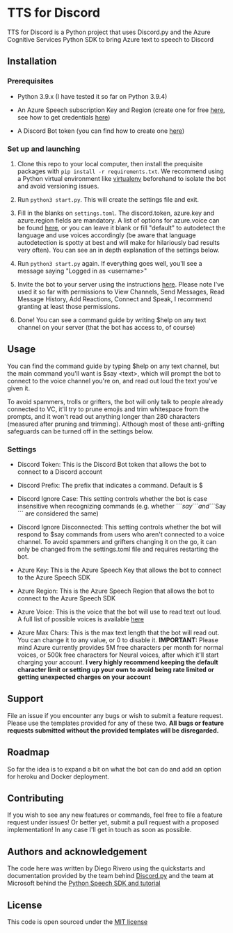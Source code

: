# TTS for Discord
TTS for Discord is a Python project that uses Discord.py and the Azure Cognitive Services Python SDK to bring Azure text to speech to Discord

## Installation

### Prerequisites

- Python 3.9.x (I have tested it so far on Python 3.9.4)

- An Azure Speech subscription Key and Region (create one for free [here](https://azure.microsoft.com/en-us/services/cognitive-services/text-to-speech/), see how to get credentials [here](https://docs.microsoft.com/en-us/azure/cognitive-services/speech-service/overview#try-the-speech-service-for-free))

- A Discord Bot token (you can find how to create one [here](https://discordpy.readthedocs.io/en/stable/discord.html))

### Set up and launching

1. Clone this repo to your local computer, then install the prequisite packages with ```pip install -r requirements.txt```.
We recommend using a Python virtual environment like [virtualenv](https://virtualenv.pypa.io/en/latest/) beforehand to isolate the bot and avoid versioning issues.

2. Run ```python3 start.py```. This will create the settings file and exit.

3. Fill in the blanks on ```settings.toml```. The discord.token, azure.key and azure.region fields are mandatory. A list of options for azure.voice can be found [here](https://docs.microsoft.com/en-us/azure/cognitive-services/speech-service/language-support#text-to-speech), or you can leave it blank or fill "default" to autodetect the language and use voices accordingly (be aware that language autodetection is spotty at best and will make for hilariously bad results very often). You can see an in depth explanation of the settings below.

4. Run ```python3 start.py``` again. If everything goes well, you'll see a message saying "Logged in as \<username>"

5. Invite the bot to your server using the instructions [here](https://discordpy.readthedocs.io/en/stable/discord.html#inviting-your-bot). Please note I've used it so far with permissions to View Channels, Send Messages, Read Message History, Add Reactions, Connect and Speak, I recommend granting at least those permissions.

6. Done! You can see a command guide by writing $help on any text channel on your server (that the bot has access to, of course)

## Usage

You can find the command guide by typing $help on any text channel, but the main command you'll want is $say \<text>, which will prompt the bot to connect to the voice channel you're on, and read out loud the text you've given it.

To avoid spammers, trolls or grifters, the bot will only talk to people already connected to VC, it'll try to prune emojis and trim whitespace from the prompts, and it won't read out anything longer than 280 characters (measured after pruning and trimming). Although most of these anti-grifting safeguards can be turned off in the settings below.

### Settings

- Discord Token: This is the Discord Bot token that allows the bot to connect to a Discord account

- Discord Prefix: The prefix that indicates a command. Default is $

- Discord Ignore Case: This setting controls whether the bot is case insensitive when recognizing commands (e.g. whether ´´´$say´´´ and ´´´$Say´´´ are considered the same)

- Discord Ignore Disconnected: This setting controls whether the bot will respond to $say commands from users who aren't connected to a voice channel. To avoid spammers and grifters changing it on the go, it can only be changed from the settings.toml file and requires restarting the bot.

- Azure Key: This is the Azure Speech Key that allows the bot to connect to the Azure Speech SDK

- Azure Region: This is the Azure Speech Region that allows the bot to connect to the Azure Speech SDK

- Azure Voice: This is the voice that the bot will use to read text out loud. A full list of possible voices is available [here](https://docs.microsoft.com/en-us/azure/cognitive-services/speech-service/language-support#text-to-speech)

- Azure Max Chars: This is the max text length that the bot will read out. You can change it to any value, or 0 to disable it. **IMPORTANT:** Please mind Azure currently provides 5M free characters per month for normal voices, or 500k free characters for Neural voices, after which it'll start charging your account. **I very highly recommend keeping the default character limit or setting up your own to avoid being rate limited or getting unexpected charges on your account**

## Support

File an issue if you encounter any bugs or wish to submit a feature request. Please use the templates provided for any of these two. **All bugs or feature requests submitted without the provided templates will be disregarded.**

## Roadmap

So far the idea is to expand a bit on what the bot can do and add an option for heroku and Docker deployment. 

## Contributing

If you wish to see any new features or commands, feel free to file a feature request under issues! Or better yet, submit a pull request with a proposed implementation! In any case I'll get in touch as soon as possible.

## Authors and acknowledgement

The code here was written by Diego Rivero using the quickstarts and documentation provided by the team behind [Discord.py](https://github.com/Rapptz/discord.py) and the team at Microsoft behind the [Python Speech SDK and tutorial](https://github.com/Azure-Samples/cognitive-services-speech-sdk/tree/master/quickstart/python/text-to-speech)

## License

This code is open sourced under the [MIT license](https://github.com/isthistechsupport/tts_for_discord/blob/main/LICENSE.md)